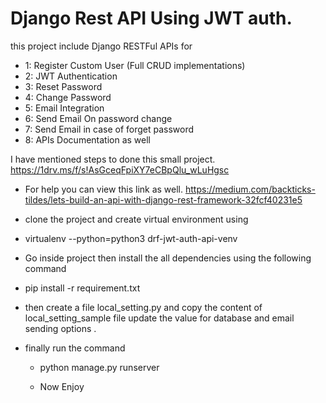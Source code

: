 # Django Rest API Using JWT auth. 

this project include Django RESTFul APIs for

* 1: Register Custom User (Full CRUD implementations)
* 2: JWT Authentication
* 3: Reset Password
* 4: Change Password
* 5: Email Integration
* 6: Send Email On password change
* 7: Send Email in case of forget password
* 8: APIs Documentation as well

I have mentioned steps to done this small project. 
https://1drv.ms/f/s!AsGceqFpiXY7eCBpQlu_wLuHgsc

* For help you can view this link as well.
https://medium.com/backticks-tildes/lets-build-an-api-with-django-rest-framework-32fcf40231e5

* clone the project and create virtual environment using 

* virtualenv --python=python3 drf-jwt-auth-api-venv  

* Go inside project then install the all 
dependencies using the following command

* pip install -r requirement.txt 

* then create a file local_setting.py and
  copy the content of local_setting_sample file
  update the value for database and email sending options .
* finally run the command 
  * python manage.py runserver

  * Now Enjoy 
